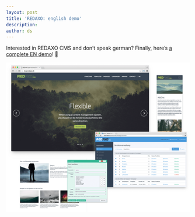 ```yaml
---
layout: post
title: 'REDAXO: english demo'
description:
author: ds
---
```


Interested in REDAXO CMS and don’t speak german? Finally, here’s [a complete EN demo](https://github.com/FriendsOfREDAXO/demo_base#demo-for-redaxo-5)! 💯 

<img class="seamless" src="/content/images/2016/06/redaxo-base-demo.png" alt="Screenshot REDAXO base demo">
